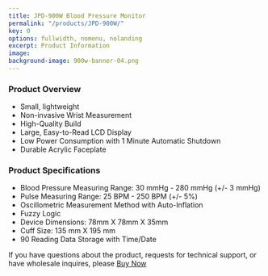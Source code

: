 ```yaml
---
title: JPD-900W Blood Pressure Monitor
permalink: "/products/JPD-900W/"
key: 0
options: fullwidth, nomenu, nolanding
excerpt: Product Information
image: 
background-image: 900w-banner-04.png
---
```

### Product Overview
* Small, lightweight
* Non-invasive Wrist Measurement
* High-Quality Build
* Large, Easy-to-Read LCD Display
* Low Power Consumption with 1 Minute Automatic Shutdown
* Durable Acrylic Faceplate

### Product Specifications
* Blood Pressure Measuring Range: 30 mmHg - 280 mmHg (+/- 3 mmHg)
* Pulse Measuring Range: 25 BPM - 250 BPM (+/- 5%)
* Oscillometric Measurement Method with Auto-Inflation
* Fuzzy Logic
* Device Dimensions: 78mm X 78mm X 35mm
* Cuff Size: 135 mm X 195 mm
* 90 Reading Data Storage with Time/Date

If you have questions about the product, requests for technical support, or have wholesale inquires, please 
<a href="https://www.biobotus.com/contactus" class="button fit special">Buy Now</a>
